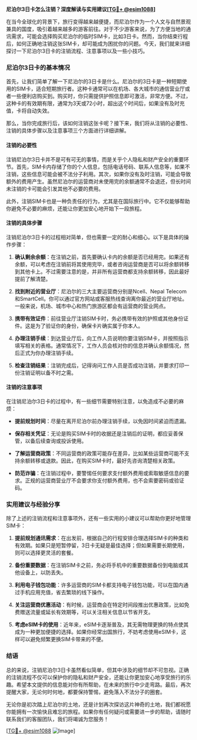 **尼泊尔3日卡怎么注销？深度解读与实用建议[[TG💪+ @esim1088](https://t.me/s/esim1088)]**

在当今全球化的背景下，旅行变得越来越便捷，而尼泊尔作为一个人文与自然景观兼具的国度，吸引着越来越多的游客前往。对于不少游客来说，为了方便当地的通讯需求，可能会选择购买尼泊尔的临时SIM卡，比如3日卡。然而，当你结束行程后，如何正确地注销这张SIM卡，却可能成为困扰你的问题。今天，我们就来详细探讨一下尼泊尔3日卡的注销流程、注意事项以及一些小技巧。

### 尼泊尔3日卡的基本情况

首先，让我们简单了解一下尼泊尔的3日卡是什么。尼泊尔的3日卡是一种短期使用的SIM卡，适合短期旅行者。这种卡通常可以在机场、各大城市的通信营业厅或者一些便利店购买到。购买时，你只需提供护照信息即可激活，非常方便。不过，这种卡的有效期有限，通常为3天或72小时，超出这个时间后，如果没有及时充值，卡将自动失效。

那么，当你完成旅行后，该如何注销这张卡呢？接下来，我们将从注销的必要性、注销的具体步骤以及注意事项三个方面进行详细讲解。

#### 注销的必要性

注销尼泊尔3日卡并不是可有可无的事情，而是关乎个人隐私和财产安全的重要环节。首先，SIM卡内存储了你的个人信息，包括电话号码、联系人信息等，如果不注销，这些信息可能会被不法分子利用。其次，如果你没有及时注销，可能会导致额外的费用产生。虽然尼泊尔的运营商对未使用完的余额通常不会退还，但长时间未注销的卡可能会引发其他不必要的费用。

此外，注销SIM卡也是一种负责任的行为，尤其是在国际旅行中。它不仅能够帮助你避免不必要的麻烦，还能让你更加安心地开始下一段旅程。

#### 注销的具体步骤

注销尼泊尔3日卡的过程相对简单，但也需要一定的耐心和细心。以下是具体的操作步骤：

1. **确认剩余余额**：在注销之前，首先要确认卡内的余额是否已经用完。如果还有余额，可以考虑在注销前将其使用完毕，或者咨询运营商是否可以将余额转移到其他卡上。不过需要注意的是，并非所有运营商都支持余额转移，因此最好提前了解清楚。

2. **找到附近的营业厅**：尼泊尔的三大主要运营商分别是Ncell、Nepal Telecom和SmartCell。你可以通过官方网站或客服热线查询离你最近的营业厅地址。一般来说，机场、城市中心和热门旅游区都会有运营商的营业网点。

3. **携带有效证件**：前往营业厅注销SIM卡时，务必携带有效的护照或其他身份证件。这是为了验证你的身份，确保卡片确实属于你本人。

4. **办理注销手续**：到达营业厅后，向工作人员说明你要注销SIM卡，并按照指示填写相关的表格。通常情况下，工作人员会核对你的信息并确认余额情况，然后正式为你办理注销手续。

5. **检查注销结果**：注销完成后，记得询问工作人员是否成功注销，并要求打印一份注销证明以备不时之需。

#### 注销的注意事项

在注销尼泊尔3日卡的过程中，有一些细节需要特别注意，以免造成不必要的麻烦：

- **提前规划时间**：尽量在离开尼泊尔前办理注销手续，以免因时间紧迫而遗漏。
  
- **保存相关凭证**：无论是购买SIM卡时的收据还是注销后的证明，都应妥善保管，以备后续查询或投诉使用。

- **了解运营商政策**：不同运营商的政策可能存在差异，比如某些运营商可能不支持余额转移或退款。因此，在购买SIM卡时，最好先咨询清楚相关政策。

- **防范诈骗**：在注销过程中，要警惕任何要求支付额外费用或索取敏感信息的要求。正规的运营商营业厅不会要求你支付额外费用，也不会索要密码或验证码。

### 实用建议与经验分享

除了上述的注销流程和注意事项外，还有一些实用的小建议可以帮助你更好地管理SIM卡：

1. **提前规划通讯需求**：在出发前，根据自己的行程安排合理选择SIM卡的种类和有效期。如果只是短暂停留，3日卡无疑是最佳选择；但如果需要长期使用，则可以选择更灵活的套餐。

2. **备份重要数据**：在注销SIM卡之前，务必将手机中的重要数据备份到电脑或其他设备上，以防丢失。

3. **利用电子钱包功能**：许多运营商的SIM卡都支持电子钱包功能，可以在国内通过手机应用充值，省去繁琐的线下操作。

4. **关注运营商优惠活动**：有时候，运营商会在特定时间段推出优惠政策，比如免费赠送流量或延长有效期等，可以关注相关信息以节省开支。

5. **考虑eSIM卡的使用**：近年来，eSIM卡逐渐普及，其无需物理更换的特点使其成为一种更加便捷的选择。如果你经常出国旅行，不妨考虑使用eSIM卡，这样可以避免频繁更换SIM卡带来的不便。

### 结语

总的来说，注销尼泊尔3日卡虽然看似简单，但其中涉及的细节却不可忽视。正确的注销流程不仅可以保护你的隐私和财产安全，还能让你更加安心地享受旅行的乐趣。希望本文提供的信息能对你有所帮助，在未来的旅行中少走弯路。最后，再次提醒大家，无论何时何地，都要保持警惕，避免落入不法分子的圈套。

无论你是初次踏上尼泊尔的土地，还是计划再次探访这片神奇的土地，我们都祝愿你能拥有一次愉快且难忘的旅程。如果你有任何疑问或需要进一步的帮助，请随时联系我们的客服团队，我们将竭诚为您服务！

[[TG💪+ @esim1088](https://t.me/s/esim1088) ![Image](https://i.postimg.cc/4NQfJmqS/Snipaste-2025-05-13-00-14-12.png)]